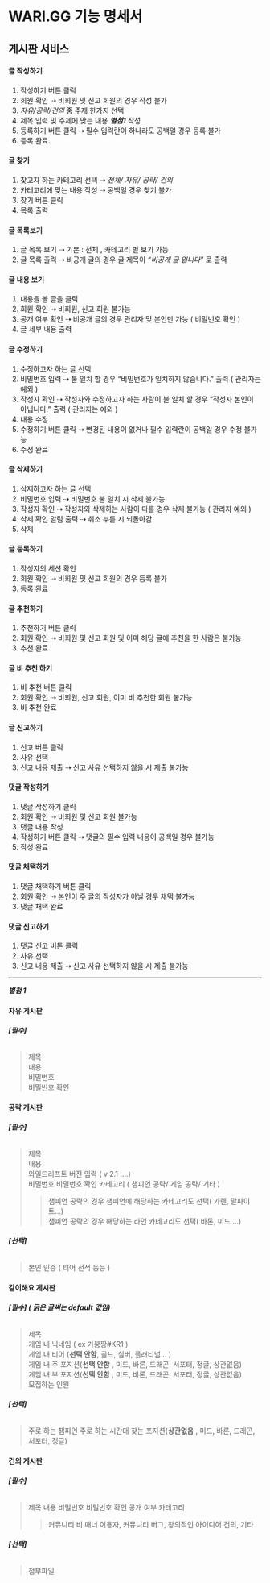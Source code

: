 # WARI.GG 기능 명세서

## 게시판 서비스 

#### 글 작성하기
1. 작성하기 버튼 클릭  
2. 회원 확인 ⇢ 비회원 및 신고 회원의 경우 작성 불가  
3. _자유/공략/건의_ 중 주제 한가지 선택  
4. 제목 입력 및 주제에 맞는 내용 **_별첨1_** 작성  
5. 등록하기 버튼 클릭 ⇢ 필수 입력란이 하나라도 공백일 경우 등록 불가  
6. 등록 완료.
#### 글 찾기
1. 찾고자 하는 카테고리 선택 ⇢ _전체/ 자유/ 공략/ 건의_
2. 카테고리에 맞는 내용 작성 ⇢ 공백일 경우 찾기 불가
3. 찾기 버튼 클릭
4. 목록 출력
#### 글 목록보기
1. 글 목록 보기 ⇢ 기본 : 전체 , 카테고리 별 보기 가능
2. 글 목록 출력 ⇢ 비공개 글의 경우 글 제목이 _“비공개 글 입니다”_ 로 출력
#### 글 내용 보기
1. 내용을 볼 글을 클릭
2. 회원 확인 ⇢ 비회원, 신고 회원 불가능
3. 공개 여부 확인 ⇢ 비공개 글의 경우 관리자 및 본인만 가능 ( 비밀번호 확인 )
4. 글 세부 내용 출력
#### 글 수정하기
1. 수정하고자 하는 글 선택  
2. 비밀번호 입력 ⇢ 불 일치 할 경우 “비밀번호가 일치하지 않습니다.” 출력 ( 관리자는 예외 )  
3. 작성자 확인 ⇢ 작성자와 수정하고자 하는 사람이 불 일치 할 경우 “작성자 본인이 아닙니다.” 출력 ( 관리자는 예외 )  
4. 내용 수정   
5. 수정하기 버튼 클릭 ⇢ 변경된 내용이 없거나 필수 입력란이 공백일 경우 수정 불가능  
6. 수정 완료
#### 글 삭제하기
1. 삭제하고자 하는 글 선택  
2. 비밀번호 입력 ⇢ 비밀번호 불 일치 시 삭제 불가능  
3. 작성자 확인 ⇢ 작성자와 삭제하는 사람이 다를 경우 삭제 불가능 ( 관리자 예외 )  
4. 삭제 확인 알림 출력 ⇢ 취소 누를 시 되돌아감  
5. 삭제   
#### 글 등록하기
1. 작성자의 세션 확인
2. 회원 확인 ⇢ 비회원 및 신고 회원의 경우 등록 불가 
3. 등록 완료
#### 글 추천하기
1. 추천하기 버튼 클릭
2. 회원 확인 ⇢ 비회원 및 신고 회원 및 이미 해당 글에 추천을 한 사람은 불가능
3. 추천 완료
#### 글 비 추천 하기
1. 비 추천 버튼 클릭
2. 회원 확인 ⇢ 비회원, 신고 회원, 이미 비 추천한 회원 불가능
3. 비 추천 완료
#### 글 신고하기
1. 신고 버튼 클릭
2. 사유 선택
3. 신고 내용 제출 ⇢ 신고 사유 선택하지 않을 시 제출 불가능
#### 댓글 작성하기
1. 댓글 작성하기 클릭
2. 회원 확인 ⇢ 비회원 및 신고 회원 불가능
3. 댓글 내용 작성
4. 작성하기 버튼 클릭 ⇢ 댓글의 필수 입력 내용이 공백일 경우 불가능
5. 작성 완료
#### 댓글 채택하기
1. 댓글 채택하기 버튼 클릭
2. 회원 확인 ⇢ 본인이 주 글의 작성자가 아닐 경우 채택 불가능
3. 댓글 채택 완료
#### 댓글 신고하기
1. 댓글 신고 버튼 클릭
2. 사유 선택
3. 신고 내용 제출 ⇢ 신고 사유 선택하지 않을 시 제출 불가능

------

**_별첨 1_**

#### 자유 게시판  
###### **[필수]**  
>제목  
>내용  
>비밀번호  
>비밀번호 확인  
#### 공략 게시판
###### **[필수]**  
>제목  
>내용  
>와일드리프트 버전 입력 ( v 2.1 ….)  
>비밀번호
>비밀번호 확인
>카테고리 ( 챔피언 공략/ 게임 공략/ 기타 )  
>>챔피언 공략의 경우 챔피언에 해당하는 카테고리도 선택( 가렌, 말파이트…)  
>>챔피언 공략의 경우 해당하는 라인 카테고리도 선택( 바론, 미드 …)   

###### **[선택]**
>본인 인증 ( 티어 전적 등등 )
#### 같이해요 게시판
###### **[필수] ( 굵은 글씨는 default 값임)**
>제목  
>게임 내 닉네임 ( ex 가붕짱#KR1 )  
>게임 내 티어 (**선택 안함**, 골드, 실버, 플래티넘 .. )  
>게임 내 주 포지션(**선택 안함** , 미드, 바론, 드래곤, 서포터, 정글, 상관없음)  
>게임 내 부 포지션(**선택 안함** , 미드, 비론, 드래곤, 서포터, 정글, 상관없음)  
>모집하는 인원
###### **[선택]**
>주로 하는 챔피언
>주로 하는 시간대
>찾는 포지션(**상관없음** , 미드, 바론, 드래곤, 서포터, 정글)
#### 건의 게시판
###### **[필수]**
>제목
>내용
>비밀번호
>비밀번호 확인
>공개 여부
>카테고리
>>커뮤니티 비 매너 이용자, 커뮤니티 버그, 창의적인 아이디어 건의, 기타

###### **[선택]** 
>첨부파일
